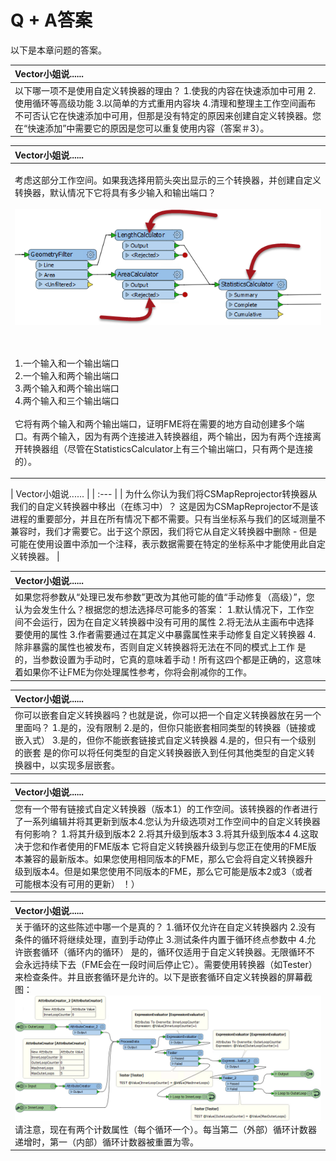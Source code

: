 # Q + A答案

以下是本章问题的答案。

|  Vector小姐说...... |
| :--- |
|  以下哪一项不是使用自定义转换器的理由？  1.使我的内容在快速添加中可用 2.使用循环等高级功能 3.以简单的方式重用内容块 4.清理和整理主工作空间画布  不可否认它在快速添加中可用，但那是没有特定的原因来创建自定义转换器。您在“快速添加”中需要它的原因是您可以重复使用内容（答案＃3）。 |

<table>
  <thead>
    <tr>
      <th style="text-align:left">Vector小姐说......</th>
    </tr>
  </thead>
  <tbody>
    <tr>
      <td style="text-align:left">
        <p>考虑这部分工作空间。如果我选择用箭头突出显示的三个转换器，并创建自定义转换器，默认情况下它将具有多少输入和输出端口？
          <br />
          <br /><a href="https://github.com/safesoftware/FMETraining/blob/Desktop-Advanced-2018/DesktopAdvanced5CustomTransformers/Images/Img5.019.CustomTransformerCreationWhatPorts.png"><img src="../.gitbook/assets/img5.019.customtransformercreationwhatports.png" alt/></a>
        </p>
        <p>
          <br />
          <br />1.一个输入和一个输出端口
          <br />2.一个输入和两个输出端口
          <br />3.两个输入和两个输出端口
          <br />4.两个输入和三个输出端口
          <br />
          <br />它将有两个输入和两个输出端口，证明FME将在需要的地方自动创建多个端口。有两个输入，因为有两个连接进入转换器组，两个输出，因为有两个连接离开转换器组（尽管在StatisticsCalculator上有三个输出端口，只有两个是连接的）。</p>
      </td>
    </tr>
  </tbody>
</table>|  Vector小姐说...... |
| :--- |
|  为什么你认为我们将CSMapReprojector转换器从我们的自定义转换器中移出（在练习中）？  这是因为CSMapReprojector不是该进程的重要部分，并且在所有情况下都不需要。只有当坐标系与我们的区域测量不兼容时，我们才需要它。出于这个原因，我们将它从自定义转换器中删除 - 但是可能在使用设置中添加一个注释，表示数据需要在特定的坐标系中才能使用此自定义转换器。 |

|  Vector小姐说...... |
| :--- |
|  如果您将参数从“处理已发布参数”更改为其他可能的值“手动修复（高级）”，您认为会发生什么？根据您的想法选择尽可能多的答案：  1.默认情况下，工作空间不会运行，因为在自定义转换器中没有可用的属性 2.将无法从主画布中选择要使用的属性 3.作者需要通过在其定义中暴露属性来手动修复自定义转换器 4.除非暴露的属性也被发布，否则自定义转换器将无法在不同的模式上工作  是的，当参数设置为手动时，它真的意味着手动！所有这四个都是正确的，这意味着如果你不让FME为你处理属性参考，你将会削减你的工作。 |

|  Vector小姐说...... |
| :--- |
|  你可以嵌套自定义转换器吗？也就是说，你可以把一个自定义转换器放在另一个里面吗？  1.是的，没有限制 2.是的，但你只能嵌套相同类型的转换器（链接或嵌入式） 3.是的，但你不能嵌套链接式自定义转换器 4.是的，但只有一个级别的嵌套  是的你可以将任何类型的自定义转换器嵌入到任何其他类型的自定义转换器中，以实现多层嵌套。 |

|  Vector小姐说...... |
| :--- |
|  您有一个带有链接式自定义转换器（版本1）的工作空间。该转换器的作者进行了一系列编辑并将其更新到版本4.您认为升级选项对工作空间中的自定义转换器有何影响？  1.将其升级到版本2 2.将其升级到版本3 3.将其升级到版本4 4.这取决于您和作者使用的FME版本  它将自定义转换器升级到与您正在使用的FME版本兼容的最新版本。如果您使用相同版本的FME，那么它会将自定义转换器升级到版本4。但是如果您使用不同版本的FME，那么它可能是版本2或3（或者可能根本没有可用的更新） ！） |

|  Vector小姐说...... |
| :--- |
|  关于循环的这些陈述中哪一个是真的？  1.循环仅允许在自定义转换器内 2.没有条件的循环将继续处理，直到手动停止 3.测试条件内置于循环终点参数中 4.允许嵌套循环（循环内的循环）  是的，循环仅适用于自定义转换器。无限循环不会永远持续下去（FME会在一段时间后停止它）。需要使用转换器（如Tester）来检查条件。并且嵌套循环是允许的。以下是嵌套循环自定义转换器的屏幕截图：   [![](../.gitbook/assets/img5.064.ctloopnested.png)](https://github.com/safesoftware/FMETraining/blob/Desktop-Advanced-2018/DesktopAdvanced5CustomTransformers/Images/Img5.064.CTLoopNested.png)   请注意，现在有两个计数属性（每个循环一个）。每当第二（外部）循环计数器递增时，第一（内部）循环计数器被重置为零。  |

